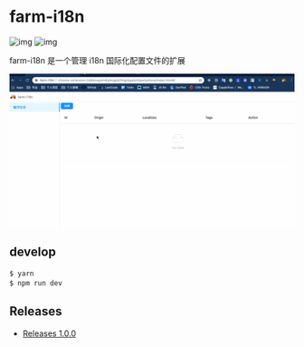 # farm-i18n

![img](https://img.shields.io/github/license/icepy/farm-platfrom.svg) ![img](https://img.shields.io/github/downloads/icepy/farm-platfrom/total.svg)

farm-i18n 是一个管理 i18n 国际化配置文件的扩展

![](./farm-i18n.gif)

## develop

```bash
$ yarn
$ npm run dev
```

## Releases

- [Releases 1.0.0](https://github.com/icepy/farm-platfrom/releases/tag/1.0.0)
